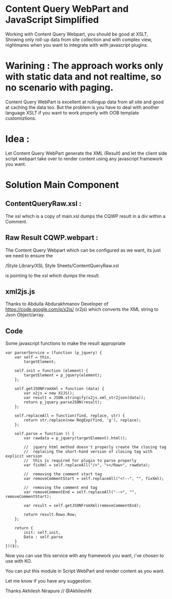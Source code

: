 Content Query WebPart and JavaScript Simplified
===============================================

Working with Content Query Webpart, you should be good at XSLT, Showing only roll-up data from site collection and with complex view, nightmares when you want to integrate with with javascript plugins.


Warining : The approach works only with static data and not realtime, so no scenario with paging.
========

Content Query WebPart is excellent at rollingup data from all site and good at caching the data too. But the problem is you have to deal with another language XSLT if you want to work properly with OOB template customiztions.

Idea : 
====

Let Content Query WebPart generate the XML (Result) and let the client side script webpart take over to render content 
using any javascript framework you want.

Solution Main Component
=======================

ContentQueryRaw.xsl : 
-------------------
The xsl which is a copy of main.xsl dumps the CQWP result in a div within a Comment.

Raw Result CQWP.webpart : 
-----------------------
The Content Query Webpart which can be configured as we want, its just we need to ensure the 

<property name="MainXslLink" type="string">/Style Library/XSL Style Sheets/ContentQueryRaw.xsl</property>

is pointing to the xsl which dumps the result.

xml2js.js
---------

Thanks to Abdulla Abdurakhmanov Developer of https://code.google.com/p/x2js/ (x2js) which converts the XML string to Json Object/array.

Code
----

Some javascript functions to make the result appropriate
```
var parserService = (function (p_jquery) {
    var self = this,
        targetElement;

    self.init = function (element) {
        targetElement = p_jquery(element);
    };

    self.getJSONFromXml = function (data) {
        var x2js = new X2JS();
        var result = JSON.stringify(x2js.xml_str2json(data));
        return p_jquery.parseJSON(result);
    };

    self.replaceAll = function(find, replace, str) {
        return str.replace(new RegExp(find, 'g'), replace);
    };

    self.parse = function () {
        var rawdata = p_jquery(targetElement).html();

        //  jquery html method doesn't properly create the closing tag
        //  replacing the short-hand version of closing tag with explicit version
        //  this is required for plugin to parse properly
        var fixXml = self.replaceAll("/>", "></Row>", rawdata);

        //  removing the comment start tag
        var removeCommentStart = self.replaceAll("<!--", "", fixXml);

        //  removing the comment end tag
        var removeCommentEnd = self.replaceAll("-->", "", removeCommentStart);

        var result = self.getJSONFromXml(removeCommentEnd);

        return result.Rows.Row;
    };

    return {
        init: self.init,
        Data : self.parse
    }
})($);
```

Now you can use this service with any framework you want, i've chosen to use with KO.

You can put this module in Script WebPart and render content as you want.

Let me know if you have any suggestion.

Thanks
Akhilesh Nirapure // @AkhileshN
